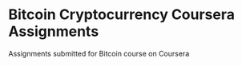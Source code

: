 # Bitcoin Cryptocurrency Coursera Assignments

Assignments submitted for Bitcoin course on Coursera
